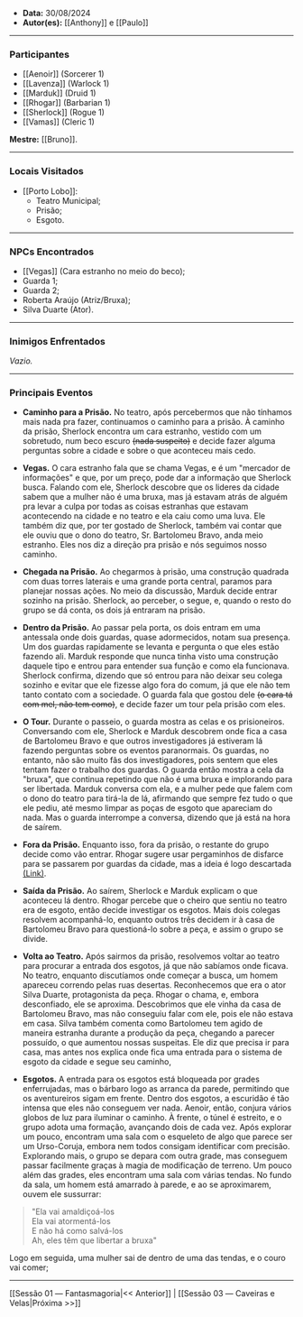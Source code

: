 - **Data:** 30/08/2024
- **Autor(es):** [[Anthony]] e [[Paulo]]

---

### Participantes

- [[Aenoir]] (Sorcerer 1)
- [[Lavenza]] (Warlock 1)
- [[Marduk]] (Druid 1)
- [[Rhogar]] (Barbarian 1)
- [[Sherlock]] (Rogue 1)
- [[Vamas]] (Cleric 1)

**Mestre:** [[Bruno]].

---  

### Locais Visitados

- [[Porto Lobo]]:
	- Teatro Municipal;
	- Prisão;
	- Esgoto.

---  

### NPCs Encontrados

- [[Vegas]] (Cara estranho no meio do beco);
- Guarda 1;
- Guarda 2;
- Roberta Araújo (Atriz/Bruxa);
- Silva Duarte (Ator).

---

### Inimigos Enfrentados

*Vazio.*

---  

### Principais Eventos

- **Caminho para a Prisão.** No teatro, após percebermos que não tínhamos mais nada pra fazer, continuamos o caminho para a prisão. À caminho da prisão, Sherlock encontra um cara estranho, vestido com um sobretudo, num beco escuro ~~(nada suspeito)~~ e decide fazer alguma perguntas sobre a cidade e sobre o que aconteceu mais cedo.

- **Vegas.** O cara estranho fala que se chama Vegas, e é um "mercador de informações" e que, por um preço, pode dar a informação que Sherlock busca. Falando com ele, Sherlock descobre que os lideres da cidade sabem que a mulher não é uma bruxa, mas já estavam atrás de alguém pra levar a culpa por todas as coisas estranhas que estavam acontecendo na cidade e no teatro e ela caiu como uma luva. Ele também diz que, por ter gostado de Sherlock, também vai contar que ele ouviu que o dono do teatro, Sr. Bartolomeu Bravo, anda meio estranho. Eles nos diz a direção pra prisão e nós seguimos nosso caminho.

- **Chegada na Prisão.** Ao chegarmos à prisão, uma construção quadrada com duas torres laterais e uma grande porta central, paramos para planejar nossas ações. No meio da discussão, Marduk decide entrar sozinho na prisão. Sherlock, ao perceber, o segue, e, quando o resto do grupo se dá conta, os dois já entraram na prisão.

- **Dentro da Prisão.** Ao passar pela porta, os dois entram em uma antessala onde dois guardas, quase adormecidos, notam sua presença. Um dos guardas rapidamente se levanta e pergunta o que eles estão fazendo ali. Marduk responde que nunca tinha visto uma construção daquele tipo e entrou para entender sua função e como ela funcionava. Sherlock confirma, dizendo que só entrou para não deixar seu colega sozinho e evitar que ele fizesse algo fora do comum, já que ele não tem tanto contato com a sociedade. O guarda fala que gostou dele ~~(o cara tá com mel, não tem como)~~, e decide fazer um tour pela prisão com eles.

- **O Tour.** Durante o passeio, o guarda mostra as celas e os prisioneiros. Conversando com ele, Sherlock e Marduk descobrem onde fica a casa de Bartolomeu Bravo e que outros investigadores já estiveram lá fazendo perguntas sobre os eventos paranormais. Os guardas, no entanto, não são muito fãs dos investigadores, pois sentem que eles tentam fazer o trabalho dos guardas. O guarda então mostra a cela da "bruxa", que continua repetindo que não é uma bruxa e implorando para ser libertada. Marduk conversa com ela, e a mulher pede que falem com o dono do teatro para tirá-la de lá, afirmando que sempre fez tudo o que ele pediu, até mesmo limpar as poças de esgoto que apareciam do nada. Mas o guarda interrompe a conversa, dizendo que já está na hora de saírem.

- **Fora da Prisão.** Enquanto isso, fora da prisão, o restante do grupo decide como vão entrar. Rhogar sugere usar pergaminhos de disfarce para se passarem por guardas da cidade, mas a ideia é logo descartada [(Link)](https://pbs.twimg.com/media/E97fDoaXsAMPifm.jpg). 

- **Saída da Prisão.** Ao saírem, Sherlock e Marduk explicam o que aconteceu lá dentro. Rhogar percebe que o cheiro que sentiu no teatro era de esgoto, então decide investigar os esgotos. Mais dois colegas resolvem acompanhá-lo, enquanto outros três decidem ir à casa de Bartolomeu Bravo para questioná-lo sobre a peça, e assim o grupo se divide.

- **Volta ao Teatro.** Após sairmos da prisão, resolvemos voltar ao teatro para procurar a entrada dos esgotos, já que não sabíamos onde ficava. No teatro, enquanto discutíamos onde começar a busca, um homem apareceu correndo pelas ruas desertas. Reconhecemos que era o ator Silva Duarte, protagonista da peça. Rhogar o chama, e, embora desconfiado, ele se aproxima. Descobrimos que ele vinha da casa de Bartolomeu Bravo, mas não conseguiu falar com ele, pois ele não estava em casa. Silva também comenta como Bartolomeu tem agido de maneira estranha durante a produção da peça, chegando a parecer possuído, o que aumentou nossas suspeitas. Ele diz que precisa ir para casa, mas antes nos explica onde fica uma entrada para o sistema de esgoto da cidade e segue seu caminho,

- **Esgotos.** A entrada para os esgotos está bloqueada por grades enferrujadas, mas o bárbaro logo as arranca da parede, permitindo que os aventureiros sigam em frente. Dentro dos esgotos, a escuridão é tão intensa que eles não conseguem ver nada. Aenoir, então, conjura vários globos de luz para iluminar o caminho. À frente, o túnel é estreito, e o grupo adota uma formação, avançando dois de cada vez. Após explorar um pouco, encontram uma sala com o esqueleto de algo que parece ser um Urso-Coruja, embora nem todos consigam identificar com precisão. Explorando mais, o grupo se depara com outra grade, mas conseguem passar facilmente graças à magia de modificação de terreno. Um pouco além das grades, eles encontram uma sala com várias tendas. No fundo da sala, um homem está amarrado à parede, e ao se aproximarem, ouvem ele sussurrar:

>  "Ela vai amaldiçoá-los  
>  Ela vai atormentá-los  
>  E não há como salvá-los  
>  Ah, eles têm que libertar a bruxa"

Logo em seguida, uma mulher sai de dentro de uma das tendas, e o couro vai comer;

---

[[Sessão 01 ― Fantasmagoria|<< Anterior]] | [[Sessão 03 ― Caveiras e Velas|Próxima >>]]